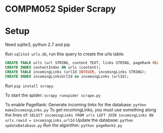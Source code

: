 # COMPM052 Spider Scrapy

# Setup

Need sqlite3, python 2.7 and pip

Run `sqlite3 urls.db`, run this query to create the urls table:
```sql
CREATE TABLE urls (url STRING, content TEXT, links STRING, pageRank REAL, amount INTEGER);
CREATE INDEX contentIndex ON urls (content);
CREATE TABLE incomingLinks (urlId INTEGER, incomingLinks STRING);
CREATE INDEX incomingLinksUrlId on incomingLinks (urlId);
```

Run `pip install scrapy`.

To start the spider:
`scrapy runspider scrape.py`

To enable PageRank:
    Generate incoming links for the database: `python makeIncomingLinks.py`
    To get incomingLinks, you must use something along the lines of: 
    `SELECT incomingLinks FROM urls LEFT JOIN incomingLinks ON urls.rowid = incomingLinks.urlId`
    Update the database: `python updateDatabase.py`
    Run the algorithm: `python pageRank2.py`